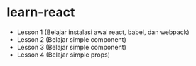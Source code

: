 # learn-react
* Lesson 1 (Belajar instalasi awal react, babel, dan webpack)
* Lesson 2 (Belajar simple component)
* Lesson 3 (Belajar simple component)
* Lesson 4 (Belajar simple props)
